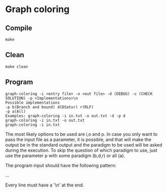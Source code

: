 # Graph coloring

## Compile

    make

## Clean

    make clean

## Program

    graph-coloring -i <entry file> -o <out file> -d (DEBUG) -c (CHECK SOLUTION) -p <Implementations>\n
    Possible implementations
    -p b(Branch and bound) d(DSatur) r(RLF)
    -p a(All)
    Examples: graph-coloring -i in.txt -o out.txt -d -p d
    graph-coloring -i in.txt -o out.txt
    graph-coloring -i in.txt

The most likely options to be used are i,o and p.
In case you only want to pass the input file as a parameter, it is possible, and that will make the output be in the standard output and the paradigm to be used will be asked during the execution.
To skip the question of which paradigm to use, just use the parameter p with some paradigm (b,d,r) or all (a).


The program input should have the following pattern:

<vertices>
<vertex x> <vertex y>
<vertex k> <vertex i>
...

Every line must have a '\n' at the end.
